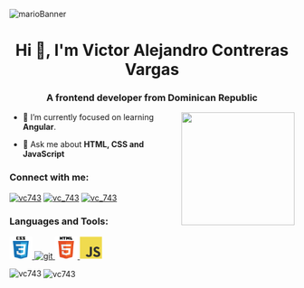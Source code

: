 ![marioBanner](https://github.com/vc743/vc743/assets/88216894/2415caf0-5e36-43e4-be9c-17ca25810b3b)
<h1 align="center">Hi 👋, I'm Victor Alejandro Contreras Vargas</h1>
<h3 align="center">A frontend developer from Dominican Republic</h3>
<img align="right" width="200" height="200" src="https://media1.giphy.com/media/scZPhLqaVOM1qG4lT9/giphy.gif?cid=ecf05e47j754sddziyyuxx3x43adeg21p5cc27qmk75fb02z&ep=v1_gifs_search&rid=giphy.gif&ct=g">

- 🌱 I’m currently focused on learning **Angular**.

- 💬 Ask me about **HTML, CSS and JavaScript**

<h3 align="left">Connect with me:</h3>
<p align="left">
<a href="https://dev.to/vc743" target="blank"><img align="center" src="https://raw.githubusercontent.com/rahuldkjain/github-profile-readme-generator/master/src/images/icons/Social/devto.svg" alt="vc743" height="30" width="40" /></a>
<a href="https://twitter.com/vc_743" target="blank"><img align="center" src="https://raw.githubusercontent.com/rahuldkjain/github-profile-readme-generator/master/src/images/icons/Social/twitter.svg" alt="vc_743" height="30" width="40" /></a>
<a href="https://instagram.com/vc_743" target="blank"><img align="center" src="https://raw.githubusercontent.com/rahuldkjain/github-profile-readme-generator/master/src/images/icons/Social/instagram.svg" alt="vc_743" height="30" width="40" /></a>
</p>

<h3 align="left">Languages and Tools:</h3>
<p align="left"> <a href="https://www.w3schools.com/css/" target="_blank" rel="noreferrer"> <img src="https://raw.githubusercontent.com/devicons/devicon/master/icons/css3/css3-original-wordmark.svg" alt="css3" width="40" height="40"/> </a> <a href="https://git-scm.com/" target="_blank" rel="noreferrer"> <img src="https://www.vectorlogo.zone/logos/git-scm/git-scm-icon.svg" alt="git" width="40" height="40"/> </a> <a href="https://www.w3.org/html/" target="_blank" rel="noreferrer"> <img src="https://raw.githubusercontent.com/devicons/devicon/master/icons/html5/html5-original-wordmark.svg" alt="html5" width="40" height="40"/> </a> <a href="https://developer.mozilla.org/en-US/docs/Web/JavaScript" target="_blank" rel="noreferrer"> <img src="https://raw.githubusercontent.com/devicons/devicon/master/icons/javascript/javascript-original.svg" alt="javascript" width="40" height="40"/> </a> </p>

<p><img align="left" src="https://github-readme-stats.vercel.app/api/top-langs?username=vc743&show_icons=true&theme=dark&locale=en&layout=compact" alt="vc743" /></p>

<p>&nbsp;<img align="center" src="https://github-readme-stats.vercel.app/api?username=vc743&show_icons=true&theme=dark&locale=en" alt="vc743" /></p>
